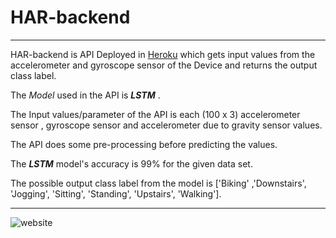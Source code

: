 # HAR-backend
---

HAR-backend is API Deployed in [Heroku](https://www.heroku.com/) which gets input values from the accelerometer and gyroscope sensor of the Device and returns the output class label.

The *Model* used in the API is ***LSTM*** .

The Input values/parameter of the API is each (100 x 3) accelerometer sensor , gyroscope sensor and accelerometer due to gravity sensor values.

The API does some pre-processing before predicting the values.

The ***LSTM*** model's accuracy is 99% for the given data set.

The possible output class label from the model is ['Biking' ,'Downstairs', 'Jogging', 'Sitting', 'Standing', 'Upstairs', 'Walking'].

---


![website](https://user-images.githubusercontent.com/62739618/143004772-5c7ed034-2335-44ba-aff3-6aa598242539.png)
